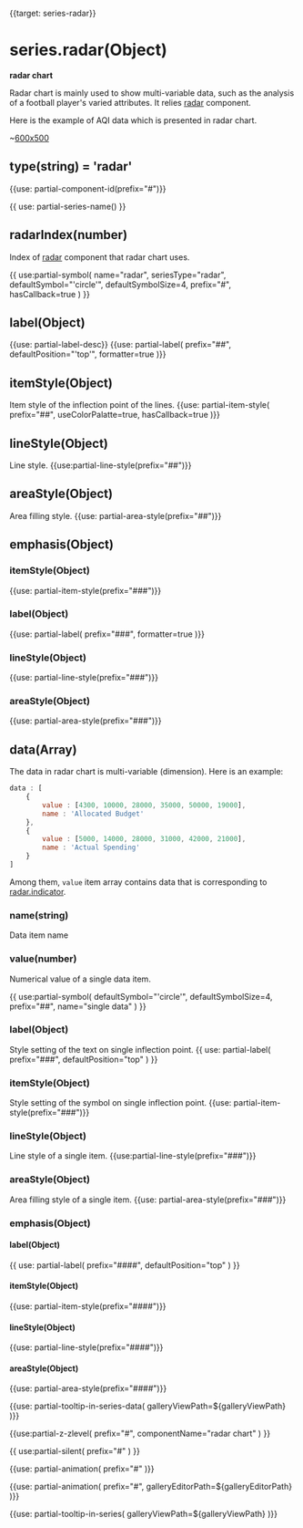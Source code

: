 {{target: series-radar}}

# series.radar(Object)

**radar chart**

Radar chart is mainly used to show multi-variable data, such as the analysis of a football player's varied attributes. It relies [radar](~radar) component.

Here is the example of AQI data which is presented in radar chart.

~[600x500](${galleryViewPath}radar-aqi&edit=1&reset=1)

## type(string) = 'radar'

{{use: partial-component-id(prefix="#")}}

{{ use: partial-series-name() }}

## radarIndex(number)

Index of [radar](~radar) component that radar chart uses.

{{ use:partial-symbol(
    name="radar",
    seriesType="radar",
    defaultSymbol="'circle'",
    defaultSymbolSize=4,
    prefix="#",
    hasCallback=true
) }}


## label(Object)
{{use: partial-label-desc}}
{{use: partial-label(
    prefix="##",
    defaultPosition="'top'",
    formatter=true
)}}

## itemStyle(Object)
Item style of the inflection point of the lines.
{{use: partial-item-style(
    prefix="##",
    useColorPalatte=true,
    hasCallback=true
)}}

## lineStyle(Object)
Line style.
{{use:partial-line-style(prefix="##")}}

## areaStyle(Object)
Area filling style.
{{use: partial-area-style(prefix="##")}}


## emphasis(Object)
### itemStyle(Object)
{{use: partial-item-style(prefix="###")}}
### label(Object)
{{use: partial-label(
    prefix="###",
    formatter=true
)}}
### lineStyle(Object)
{{use: partial-line-style(prefix="###")}}
### areaStyle(Object)
{{use: partial-area-style(prefix="###")}}



## data(Array)

The data in radar chart is multi-variable (dimension). Here is an example:

```js
data : [
    {
        value : [4300, 10000, 28000, 35000, 50000, 19000],
        name : 'Allocated Budget'
    },
    {
        value : [5000, 14000, 28000, 31000, 42000, 21000],
        name : 'Actual Spending'
    }
]
```

Among them, `value` item array contains data that is corresponding to [radar.indicator](~radar.indicator).

### name(string)
Data item name

### value(number)
Numerical value of a single data item.

{{ use:partial-symbol(
    defaultSymbol="'circle'",
    defaultSymbolSize=4,
    prefix="##",
    name="single data"
) }}

### label(Object)
Style setting of the text on single inflection point.
{{ use: partial-label(
    prefix="###",
    defaultPosition="top"
) }}

### itemStyle(Object)
Style setting of the symbol on single inflection point.
{{use: partial-item-style(prefix="###")}}

### lineStyle(Object)
Line style of a single item.
{{use:partial-line-style(prefix="###")}}

### areaStyle(Object)
Area filling style of a single item.
{{use: partial-area-style(prefix="###")}}

### emphasis(Object)
#### label(Object)
{{ use: partial-label(
    prefix="####", defaultPosition="top"
) }}
#### itemStyle(Object)
{{use: partial-item-style(prefix="####")}}
#### lineStyle(Object)
{{use: partial-line-style(prefix="####")}}
#### areaStyle(Object)
{{use: partial-area-style(prefix="####")}}



{{use: partial-tooltip-in-series-data(
    galleryViewPath=${galleryViewPath}
)}}


{{use:partial-z-zlevel(
    prefix="#",
    componentName="radar chart"
) }}

{{ use:partial-silent(
    prefix="#"
) }}

{{use: partial-animation(
    prefix="#"
)}}

{{use: partial-animation(
    prefix="#",
    galleryEditorPath=${galleryEditorPath}
)}}


{{use: partial-tooltip-in-series(
    galleryViewPath=${galleryViewPath}
)}}
